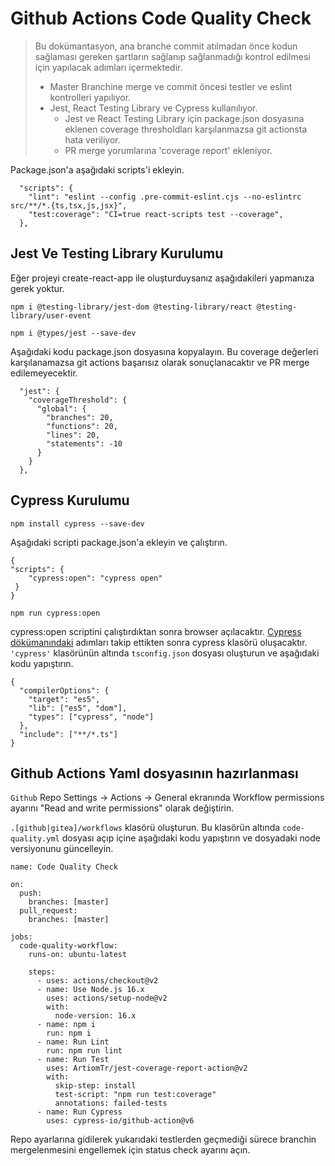 # Github Actions Code Quality Check

> Bu dokümantasyon, ana branche commit atılmadan önce kodun sağlaması gereken şartların sağlanıp sağlanmadığı kontrol edilmesi için yapılacak adımları içermektedir.
>
> - Master Branchine merge ve commit öncesi testler ve eslint kontrolleri yapılıyor.
> - Jest, React Testing Library ve Cypress kullanılıyor.
>   - Jest ve React Testing Library için package.json dosyasına eklenen coverage thresholdları karşılanmazsa git actionsta hata veriliyor.
>   - PR merge yorumlarına 'coverage report' ekleniyor.

Package.json'a aşağıdaki scripts'i ekleyin.

```
  "scripts": {
    "lint": "eslint --config .pre-commit-eslint.cjs --no-eslintrc src/**/*.{ts,tsx,js,jsx}",
    "test:coverage": "CI=true react-scripts test --coverage",
  },
```

## Jest Ve Testing Library Kurulumu

Eğer projeyi create-react-app ile oluşturduysanız aşağıdakileri yapmanıza gerek yoktur.

```
npm i @testing-library/jest-dom @testing-library/react @testing-library/user-event
```

```
npm i @types/jest --save-dev
```

Aşağıdaki kodu package.json dosyasına kopyalayın. Bu coverage değerleri karşılanamazsa git actions başarısız olarak sonuçlanacaktır ve PR merge edilemeyecektir.

```
  "jest": {
    "coverageThreshold": {
      "global": {
        "branches": 20,
        "functions": 20,
        "lines": 20,
        "statements": -10
      }
    }
  },
```

## Cypress Kurulumu

```
npm install cypress --save-dev
```

Aşağıdaki scripti package.json'a ekleyin ve çalıştırın.

```
{
"scripts": {
    "cypress:open": "cypress open"
 }
}
```

```
npm run cypress:open
```

cypress:open scriptini çalıştırdıktan sonra browser açılacaktır. [Cypress dökümanındaki](https://docs.cypress.io/guides/getting-started/opening-the-app#The-Launchpad) adımları takip ettikten sonra cypress klasörü oluşacaktır. `'cypress'` klasörünün altında `tsconfig.json` dosyası oluşturun ve aşağıdaki kodu yapıştırın.

```
{
  "compilerOptions": {
    "target": "es5",
    "lib": ["es5", "dom"],
    "types": ["cypress", "node"]
  },
  "include": ["**/*.ts"]
}
```

## Github Actions Yaml dosyasının hazırlanması

`Github` Repo Settings -> Actions -> General ekranında Workflow permissions ayarını "Read and write permissions" olarak değiştirin.

`.[github|gitea]/workflows` klasörü oluşturun. Bu klasörün altında `code-quality.yml` dosyası açıp içine aşağıdaki kodu yapıştırın ve dosyadaki node versiyonunu güncelleyin.

```
name: Code Quality Check

on:
  push:
    branches: [master]
  pull_request:
    branches: [master]

jobs:
  code-quality-workflow:
    runs-on: ubuntu-latest

    steps:
      - uses: actions/checkout@v2
      - name: Use Node.js 16.x
        uses: actions/setup-node@v2
        with:
          node-version: 16.x
      - name: npm i
        run: npm i
      - name: Run Lint
        run: npm run lint
      - name: Run Test
        uses: ArtiomTr/jest-coverage-report-action@v2
        with:
          skip-step: install
          test-script: "npm run test:coverage"
          annotations: failed-tests
      - name: Run Cypress
        uses: cypress-io/github-action@v6
```

Repo ayarlarına gidilerek yukarıdaki testlerden geçmediği sürece branchin mergelenmesini engellemek için status check ayarını açın.

